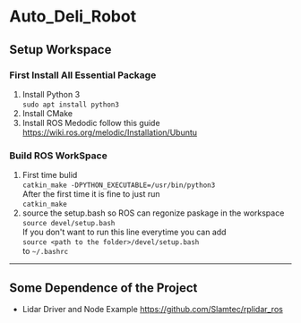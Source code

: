 # Auto_Deli_Robot  

## Setup Workspace  
### First Install All Essential Package
1. Install Python 3   
``` sudo apt install python3 ```
2. Install CMake
2. Install ROS Medodic follow this guide https://wiki.ros.org/melodic/Installation/Ubuntu

### Build ROS WorkSpace
1. First time bulid   
   ``` catkin_make -DPYTHON_EXECUTABLE=/usr/bin/python3 ```   
   After the first time it is fine to just run    
   ``` catkin_make ```   
2. source the setup.bash so ROS can regonize paskage in the workspace   
   ``` source devel/setup.bash ```   
   If you don't want to run this line everytime you can add   
   ``` source <path to the folder>/devel/setup.bash ```   
   to ```~/.bashrc``` 

---  
## Some Dependence of the Project
* Lidar Driver and Node Example
https://github.com/Slamtec/rplidar_ros  
